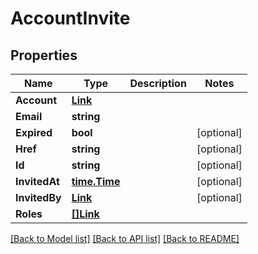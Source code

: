 # AccountInvite

## Properties

Name | Type | Description | Notes
------------ | ------------- | ------------- | -------------
**Account** | [**Link**](Link.md) |  | 
**Email** | **string** |  | 
**Expired** | **bool** |  | [optional] 
**Href** | **string** |  | [optional] 
**Id** | **string** |  | [optional] 
**InvitedAt** | [**time.Time**](time.Time.md) |  | [optional] 
**InvitedBy** | [**Link**](Link.md) |  | [optional] 
**Roles** | [**[]Link**](Link.md) |  | 

[[Back to Model list]](../README.md#documentation-for-models) [[Back to API list]](../README.md#documentation-for-api-endpoints) [[Back to README]](../README.md)


